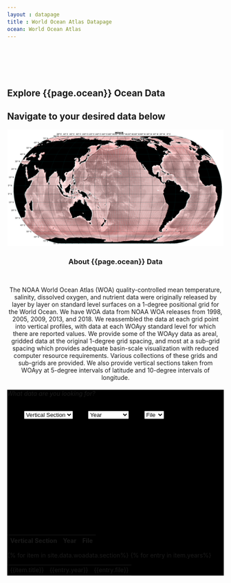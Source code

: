 ```yaml
---
layout : datapage
title : World Ocean Atlas Datapage
ocean: World Ocean Atlas
---
```


<section id="hero">
  <div class="hero-container">
  <br><br><br><br>
      <h1>Explore {{page.ocean}} Ocean Data</h1>
      <h2>Navigate to your desired data below</h2>
      <center><img src="assets/images/woamap.jpg" alt="" class="responsive"></center>
  </div>
</section><!-- #hero -->

<section id="call-to-action1">
<section id="call-to-action3">
    <div class="container wow fadeIn">
        <div class="col-lg-9 text-center text-lg-left"  style="flex:0 0 100%;max-width:100%">
          <h3 class="cta-title1" style="text-align:center">About {{page.ocean}} Data</h3>
          <br>
          <p class="cta-text1" style="text-align:center">The NOAA World Ocean Atlas (WOA) quality-controlled mean temperature, salinity, dissolved oxygen, and nutrient data were originally released by layer by layer on standard level surfaces on a 1-degree positional grid for the World Ocean. We have WOA data from NOAA WOA releases from 1998, 2005, 2009, 2013, and 2018. We reassembled the data at each grid point into vertical profiles, with data at each WOAyy standard level for which there are reported values. We provide some of the WOAyy data as areal, gridded data at the original 1-degree grid spacing, and most at a sub-grid spacing which provides adequate basin-scale visualization with reduced computer resource requirements. Various collections of these grids and sub-grids are provided. We also provide vertical sections taken from WOAyy at 5-degree intervals of latitude and 10-degree intervals of longitude.</p>
        </div>
      </div>
</section>
</section><!-- #call-to-action -->

<div id="collapseDVR3" class="panel-collapse collapse in" style="background-color: black">

<div class="rightbox" style="float: none; width: 100%; padding:inherit">
 <div class="container h-100" style="width:80%">
 <div class="row h-100 align-items-center justify-content-center">
 <div class="col-12 col-md-10">
 <div class="hero-search-form">
 <div class="tab-content" id="nav-tabContent">
 <div class="tab-pane fade show active" id="nav-places" role="tabpanel" aria-labelledby="nav-places-tab">
 <h6>What data are you looking for?</h6>
 <div class="row">
 <form action="#" method="get">
 <center>
  <select class="custom-select" id="verticalSectionDropdown">
    <option value="All" selected="selected">Vertical Section</option>
    {% for item in site.data.woadata.section%}
    <option value="{{item.title}}">{{item.title}}</option>
    {% endfor %}
  </select>
  &nbsp;&nbsp;&nbsp;&nbsp;&nbsp;&nbsp;&nbsp;
  <select class="custom-select" id="yearDropdown">
    <option value="All">Year</option>
    {% for item in site.data.woadata.yeardropdown %}
    <option value="{{item.year}}">{{item.year}}</option>
    {% endfor %}
  </select>
  &nbsp;&nbsp;&nbsp;&nbsp;&nbsp;&nbsp;&nbsp;
  <select class="custom-select" id="fileDropdown">
    <option value="All">File</option>
    <option value="Basin">.csv</option>
    <option value="Sub Basin">.jos</option>
    <option value="Option_3">.txt</option>
    <option value="Option_4">.joa</option>
    <option value="Option_5">.zip</option>
  </select>
 </center>
 </form>
 </div>
 </div>
 </div>
 </div>
 </div>
 </div>
 </div>
 <br><br><br><br><br><br><br><br><br><br><br><br><br><br><br>
  <div class="limiter">
    <div class="container-table100">
      <div class="wrap-table100">
        <div class="table100 ver3 m-b-110">
          <div class="table100-head">
            <table>
            <thead>
            <tr class="row100 head">
                <th class="cell100 column1">Vertical Section</th>
                <th class="cell100 column2">Year</th>
                <th class="cell100 column4">File</th>
            </tr>
          </thead>
        </table>
        </div>
        <div class="table100-body js-pscroll" style="max-height:1500px">
        <table class="table" id="datatable1">
        <tbody id="datatable">
        {% for item in site.data.woadata.section%}
        {% for entry in item.years%}
          <tr>
              <td class="cell100 column1">{{item.title}}</td>
              <td class="cell100 column2">{{entry.year}}</td>
              <td class="cell100 column4">{{entry.file}}</td>
 </div>
 </div>
 </div>
 </div>
 </div>
 </div>

 
